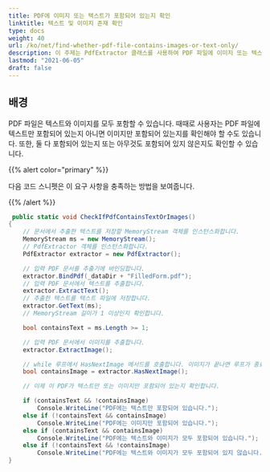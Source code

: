 ```yaml
---
title: PDF에 이미지 또는 텍스트가 포함되어 있는지 확인
linktitle: 텍스트 및 이미지 존재 확인
type: docs
weight: 40
url: /ko/net/find-whether-pdf-file-contains-images-or-text-only/
description: 이 주제는 PdfExtractor 클래스를 사용하여 PDF 파일에 이미지 또는 텍스트만 포함되어 있는지 찾는 방법을 설명합니다.
lastmod: "2021-06-05"
draft: false
---
```


## 배경

PDF 파일은 텍스트와 이미지를 모두 포함할 수 있습니다. 때때로 사용자는 PDF 파일에 텍스트만 포함되어 있는지 아니면 이미지만 포함되어 있는지를 확인해야 할 수도 있습니다. 또한, 둘 다 포함되어 있는지 또는 아무것도 포함되어 있지 않은지도 확인할 수 있습니다.

{{% alert color="primary" %}}

다음 코드 스니펫은 이 요구 사항을 충족하는 방법을 보여줍니다.

{{% /alert %}}

```csharp
 public static void CheckIfPdfContainsTextOrImages()
{
    // 문서에서 추출한 텍스트를 저장할 MemoryStream 객체를 인스턴스화합니다.
    MemoryStream ms = new MemoryStream();
    // PdfExtractor 객체를 인스턴스화합니다.
    PdfExtractor extractor = new PdfExtractor();

    // 입력 PDF 문서를 추출기에 바인딩합니다.
    extractor.BindPdf(_dataDir + "FilledForm.pdf");
    // 입력 PDF 문서에서 텍스트를 추출합니다.
    extractor.ExtractText();
    // 추출한 텍스트를 텍스트 파일에 저장합니다.
    extractor.GetText(ms);
    // MemoryStream 길이가 1 이상인지 확인합니다.

    bool containsText = ms.Length >= 1;

    // 입력 PDF 문서에서 이미지를 추출합니다.
    extractor.ExtractImage();

    // while 루프에서 HasNextImage 메서드를 호출합니다. 이미지가 끝나면 루프가 종료됩니다.
    bool containsImage = extractor.HasNextImage();

    // 이제 이 PDF가 텍스트만 또는 이미지만 포함되어 있는지 확인합니다.

    if (containsText && !containsImage)
        Console.WriteLine("PDF에는 텍스트만 포함되어 있습니다.");
    else if (!containsText && containsImage)
        Console.WriteLine("PDF에는 이미지만 포함되어 있습니다.");
    else if (containsText && containsImage)
        Console.WriteLine("PDF에는 텍스트와 이미지가 모두 포함되어 있습니다.");
    else if (!containsText && !containsImage)
        Console.WriteLine("PDF에는 텍스트와 이미지가 모두 포함되어 있지 않습니다.");
}
```